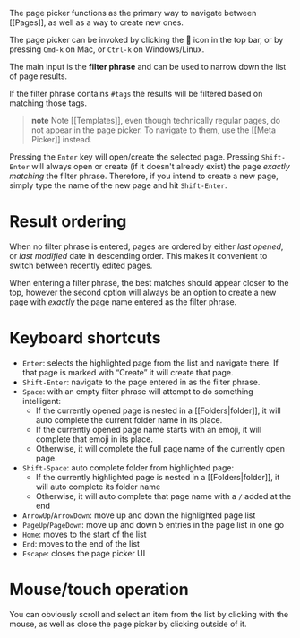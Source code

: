The page picker functions as the primary way to navigate between [[Pages]], as well as a way to create new ones.

The page picker can be invoked by clicking the 📔 icon in the top bar, or by pressing `Cmd-k` on Mac, or `Ctrl-k` on Windows/Linux.

The main input is the **filter phrase** and can be used to narrow down the list of page results.

If the filter phrase contains `#tags` the results will be filtered based on matching those tags.

> **note** Note
> [[Templates]], even though technically regular pages, do not appear in the page picker. To navigate to them, use the [[Meta Picker]] instead.

Pressing the `Enter` key will open/create the selected page. Pressing `Shift-Enter` will always open or create (if it doesn't already exist) the page _exactly matching_ the filter phrase. Therefore, if you intend to create a new page, simply type the name of the new page and hit `Shift-Enter`.

# Result ordering
When no filter phrase is entered, pages are ordered by either _last opened_, or _last modified_ date in descending order. This makes it convenient to switch between recently edited pages.

When entering a filter phrase, the best matches should appear closer to the top, however the second option will always be an option to create a new page with _exactly_ the page name entered as the filter phrase.

# Keyboard shortcuts
* `Enter`: selects the highlighted page from the list and navigate there. If that page is marked with “Create” it will create that page.
* `Shift-Enter`: navigate to the page entered in as the filter phrase.
* `Space`: with an empty filter phrase will attempt to do something intelligent:
  * If the currently opened page is nested in a [[Folders|folder]], it will auto complete the current folder name in its place.
  * If the currently opened page name starts with an emoji, it will complete that emoji in its place.
  * Otherwise, it will complete the full page name of the currently open page.
* `Shift-Space`: auto complete folder from highlighted page:
  * If the currently highlighted page is nested in a [[Folders|folder]], it will auto complete its folder name
  * Otherwise, it will auto complete that page name with a `/` added at the end
* `ArrowUp`/`ArrowDown`: move up and down the highlighted page list
* `PageUp`/`PageDown`: move up and down 5 entries in the page list in one go
* `Home`: moves to the start of the list
* `End`: moves to the end of the list
* `Escape`: closes the page picker UI

# Mouse/touch operation
You can obviously scroll and select an item from the list by clicking with the mouse, as well as close the page picker by clicking outside of it.

